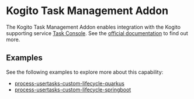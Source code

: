 # Kogito Task Management Addon

The Kogito Task Management Addon enables integration with the Kogito supporting 
service [Task Console](https://github.com/kiegroup/kogito-apps/tree/master/task-console). See 
the [official documentation](https://docs.jboss.org/kogito/release/latest/html_single/#con-task-console_kogito-developing-process-services)
to find out more.

## Examples

See the following examples to explore more about this capability:

- [process-usertasks-custom-lifecycle-quarkus](https://github.com/kiegroup/kogito-examples/tree/stable/process-usertasks-custom-lifecycle-quarkus)
- [process-usertasks-custom-lifecycle-springboot](https://github.com/kiegroup/kogito-examples/tree/stable/process-usertasks-custom-lifecycle-springboot)
